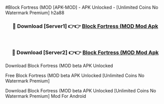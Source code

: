 #Block Fortress (MOD [APK-MOD] - APK Unlocked - [Unlimited Coins No Watermark Premium] h2a88



<div align="center">

<h3>🔴 Download [Server1] 👉👉 <a href="https://momento.my/?title=Block_Fortress_(MOD">Block Fortress (MOD Mod Apk</a></h3><br>

<h3>🔴 Download [Server2] 👉👉 <a href="https://momento.my/?title=Block_Fortress_(MOD">Block Fortress (MOD Mod Apk</a></h3>
</div>



Download Block Fortress (MOD beta APK Unlocked

Free Block Fortress (MOD beta APK Unlocked [Unlimited Coins No Watermark Premium]

Download Block Fortress (MOD beta APK Unlocked [Unlimited Coins No Watermark Premium] Mod For Android
